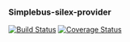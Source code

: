 ### Simplebus-silex-provider

[![Build Status](https://travis-ci.org/drago/simplebus-silex-provider.svg?branch=master)](https://travis-ci.org/drago/simplebus-silex-provider)
[![Coverage Status](https://coveralls.io/repos/github/drago/simplebus-silex-provider/badge.svg?branch=master)](https://coveralls.io/github/drago/simplebus-silex-provider?branch=master)
